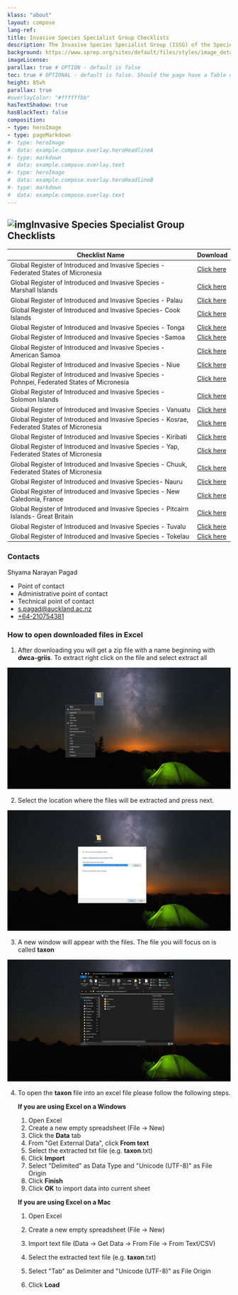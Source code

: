 ```yaml
---
klass: "about"
layout: compose
lang-ref: 
title: Invasive Species Specialist Group Checklists
description: The Invasive Species Specialist Group (ISSG) of the Species Survival Commission of the International Union for Conservation of Nature is a global network of scientific and policy experts on invasive species. 
background: https://www.sprep.org/sites/default/files/styles/image_detai_670_400_/public/images/news/SAM1%20Matafaa%20Mangrove%20Conservation%20Area%2C%20Upolu%2C%20Samoa%20%C2%A9%20S.%20Chape.jpg?itok=8jCOpCnW
imageLicense: 
parallax: true # OPTION - default is false
toc: true # OPTIONAL - default is false. Should the page have a Table of Contents
height: 85vh
parallax: true
#overlayColor: "#ffffffbb"
hasTextShadow: true
hasBlackText: false
composition:
- type: heroImage
- type: pageMarkdown
#- type: heroImage
#  data: example.compose.overlay.heroHeadlineA
#- type: markdown
#  data: example.compose.overlay.text
#- type: heroImage
#  data: example.compose.overlay.heroHeadlineB
#- type: markdown
#  data: example.compose.overlay.text
---
```


## ![img](https://api.gbif.org/v1/image/unsafe/http%3A%2F%2Fwww.issg.org%2Fpicts%2Fissg_logo.gif)Invasive Species Specialist Group Checklists

| Checklist Name                                               | Download                                                     |
| ------------------------------------------------------------ | ------------------------------------------------------------ |
| Global Register of Introduced  and Invasive Species - Federated States of Micronesia | [Click here](https://cloud.gbif.org/griis/archive.do?r=griis-federated-states-of-micronesia) |
| Global Register of  Introduced and Invasive Species - Marshall Islands | [Click here](https://cloud.gbif.org/griis/archive.do?r=griis-marshall-islands) |
| Global Register of Introduced and Invasive Species  - Palau  | [Click here](https://cloud.gbif.org/griis/archive.do?r=palau_griis_gbif) |
| Global Register of  Introduced and Invasive Species- Cook Islands | [Click here](https://cloud.gbif.org/griis/archive.do?r=griis-gbif-cook-islands) |
| Global Register of Introduced and Invasive Species  - Tonga  | [Click here](https://cloud.gbif.org/griis/archive.do?r=tonga_griis_gbif) |
| Global Register of  Introduced and Invasive Species -Samoa   | [Click here](https://cloud.gbif.org/griis/archive.do?r=samoa_griis_gbif) |
| Global Register of Introduced and Invasive Species  - American Samoa | [Click here](https://cloud.gbif.org/griis/archive.do?r=american-samoa_griis_gbif) |
| Global Register of  Introduced and Invasive Species - Niue   | [Click here](https://cloud.gbif.org/griis/archive.do?r=niue_griis_gbif) |
| Global Register of Introduced and Invasive Species  - Pohnpei, Federated States of Micronesia | [Click here](https://cloud.gbif.org/griis/archive.do?r=griis-federated_states_of_micornesia-pohnpei) |
| Global Register of  Introduced and Invasive Species - Solomon Islands | [Click here](https://cloud.gbif.org/griis/archive.do?r=solomon_islands_griis) |
| Global Register of Introduced and Invasive Species  - Vanuatu | [Click here](https://cloud.gbif.org/griis/archive.do?r=vanuatu-griis-gbif) |
| Global Register of  Introduced and Invasive Species - Kosrae, Federated States of Micronesia | [Click here](https://cloud.gbif.org/griis/archive.do?r=federated_states_of_micronesia_kosrae-griis) |
| Global Register of Introduced and Invasive Species  - Kiribati | [Click here](https://cloud.gbif.org/griis/archive.do?r=griis-kiribati) |
| Global Register of  Introduced and Invasive Species - Yap, Federated States of Micronesia | [Click here](https://cloud.gbif.org/griis/archive.do?r=federated_states_of_micronesia_yap_griis_gbif) |
| Global Register of Introduced and Invasive Species  - Chuuk, Federated States of Micronesia | [Click here](https://cloud.gbif.org/griis/archive.do?r=fem_chuuk-griis-gbif) |
| Global Register of  Introduced and Invasive Species- Nauru   | [Click here](https://cloud.gbif.org/griis/archive.do?r=griis-nauru) |
| Global Register of Introduced and Invasive Species  - New Caledonia, France | [Click here](https://cloud.gbif.org/griis/archive.do?r=griis-new-caledonia) |
| Global Register of  Introduced and Invasive Species - Pitcairn Islands- Great Britain | [Click here](https://cloud.gbif.org/griis/archive.do?r=pitcairn_islands_griis) |
| Global Register of Introduced and Invasive Species  - Tuvalu | [Click here](https://cloud.gbif.org/griis/archive.do?r=griis-tuvalu) |
| Global Register of  Introduced and Invasive Species - Tokelau | [Click here](https://cloud.gbif.org/griis/archive.do?r=griis-tokelau) |

### Contacts

Shyama Narayan Pagad

- Point of contact 
- Administrative point of contact 
- Technical point of contact
- [s.pagad@auckland.ac.nz](mailto:s.pagad@auckland.ac.nz)
- [+64-210754381](unsafe:tel:+64-210754381)

### How to open downloaded files in Excel

1. After downloading you will get a zip file with a name beginning with **dwca-griis**. To extract right click on the file and select extract all

![1](assets/images/Open-files-to-excel/1.png)

2. Select the location where the files will be extracted and press next.

![2](assets/images/Open-files-to-excel/2.png)

3. A new window will appear with the files. The file you will focus on is called **taxon**

![3](assets/images/Open-files-to-excel/3.png)

4. To open the **taxon** file into an excel file please follow the following steps.

   **If you are using Excel on a Windows**

   1. Open Excel
   2. Create a new empty spreadsheet (File → New)
   3. Click the **Data** tab
   4. From "Get External Data", click **From text**
   5. Select the extracted txt file (e.g. **taxon**.txt)
   6. Click **Import**
   7. Select "Delimited" as Data Type and "Unicode (UTF-8)" as File Origin
   8. Click **Finish**
   9. Click **OK** to import data into current sheet

   **If you are using Excel on a Mac**

   1. Open Excel

   2. Create a new empty spreadsheet (File → New)

   3. Import text file (Data → Get Data → From File → From Text/CSV)

   4. Select the extracted text file (e.g. **taxon**.txt)

   5. Select "Tab" as Delimiter and "Unicode (UTF-8)" as File Origin

   6. Click **Load**

      
